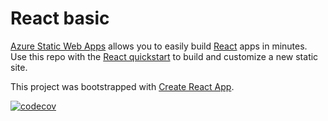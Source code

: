 # React basic

[Azure Static Web Apps](https://docs.microsoft.com/azure/static-web-apps/overview) allows you to easily build [React](https://reactjs.org/) apps in minutes. Use this repo with the [React quickstart](https://docs.microsoft.com/azure/static-web-apps/getting-started?tabs=react) to build and customize a new static site.

This project was bootstrapped with [Create React App](https://github.com/facebook/create-react-app).

[![codecov](https://codecov.io/gh/Koketsoluther/E-Spaza/branch/shoppersUI/graph/badge.svg?token=3SC0QO4DAL)](https://codecov.io/gh/Koketsoluther/E-Spaza)


